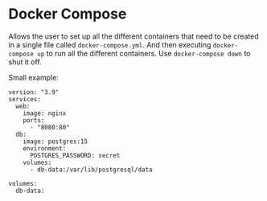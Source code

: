 # Docker Compose
Allows the user to set up all the different containers that need to be created in a single file called `docker-compose.yml`. And then executing `docker-compose up` to run all the different containers. Use `docker-compose down` to shut it off.

Small example: 
```
version: "3.9"
services:
  web:
    image: nginx
    ports:
      - "8080:80"
  db:
    image: postgres:15
    environment:
      POSTGRES_PASSWORD: secret
    volumes:
      - db-data:/var/lib/postgresql/data

volumes:
  db-data:
```